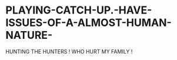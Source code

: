 # PLAYING-CATCH-UP.-HAVE-ISSUES-OF-A-ALMOST-HUMAN-NATURE-
HUNTING THE HUNTERS ! WHO HURT MY FAMILY !
